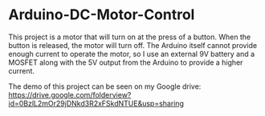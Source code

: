 # Arduino-DC-Motor-Control

This project is a motor that will turn on at the press of a button.
When the button is released, the motor will turn off.
The Arduino itself cannot provide enough current to operate the motor, so I use an external 9V battery and a MOSFET along with the 5V output from the Arduino to provide a higher current.

The demo of this project can be seen on my Google drive: https://drive.google.com/folderview?id=0BzlL2mOr29jDNkd3R2xFSkdNTUE&usp=sharing 
